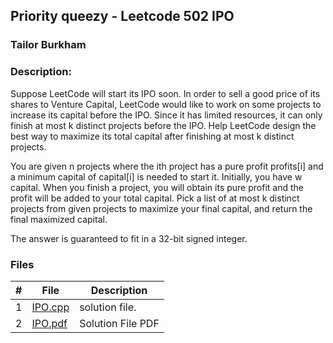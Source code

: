 ## Priority queezy - Leetcode 502 IPO
### Tailor Burkham
### Description:
Suppose LeetCode will start its IPO soon. In order to sell a good price of its shares to Venture Capital, LeetCode would like to work on some projects to increase its capital before the IPO. Since it has limited resources, it can only finish at most k distinct projects before the IPO. Help LeetCode design the best way to maximize its total capital after finishing at most k distinct projects.

You are given n projects where the ith project has a pure profit profits[i] and a minimum capital of capital[i] is needed to start it.
Initially, you have w capital. When you finish a project, you will obtain its pure profit and the profit will be added to your total capital.
Pick a list of at most k distinct projects from given projects to maximize your final capital, and return the final maximized capital.

The answer is guaranteed to fit in a 32-bit signed integer.

### Files

|   #   | File                       | Description                                                |
| :---: | -------------------------- | ---------------------------------------------------------- |
|   1   | [IPO.cpp](./P502/IPO.cpp)     | solution file.                                             |
|   2   | [IPO.pdf](./P502/IPO.pdf)     | Solution File PDF                 |
